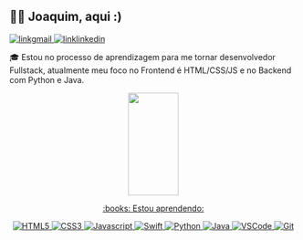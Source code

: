 ## :man_technologist: Joaquim, aqui :)

<p align="">
 <a href="mailto:joagfilho@gmail.com" target="_blank">
  <img src="https://img.shields.io/badge/Gmail-D14836?style=for-the-badge&logo=gmail&logoColor=white" alt="linkgmail" />
 </a>
 <a href="www.linkedin.com/in/joaquimgfilho" target="_blank">
  <img src="https://img.shields.io/badge/LinkedIn-0077B5?style=for-the-badge&logo=linkedin&logoColor=white" alt="linklinkedin"/>
 </a>

:mortar_board: Estou no processo de aprendizagem para me tornar desenvolvedor Fullstack, atualmente meu foco no Frontend é HTML/CSS/JS e no Backend com Python e Java.

<div align="center">
  <a href="https://github.com/JoaquimGo">
  <img height="180em" width="42%" src="https://github-readme-stats.vercel.app/api/top-langs/?username=JoaquimGo&layout=compact&langs_count=7&theme=radical"/>
<!--    <img   height="180em" width="48%"" src="https://github-readme-streak-stats.herokuapp.com/?user=JoaquimGo&theme=radical"/> -->
</div>

<p align="center"> 
 :books: Estou aprendendo:
 
<div align="center">
  
![HTML5](https://img.shields.io/badge/html5-%23E34F26.svg?style=for-the-badge&logo=html5&logoColor=white)
![CSS3](https://img.shields.io/badge/CSS3-1572B6?style=for-the-badge&logo=css3&logoColor=white)
![Javascript](https://img.shields.io/badge/Javascript-F0DB4F?style=for-the-badge&labelColor=black&logo=javascript&logoColor=F0DB4F)
![Swift](https://img.shields.io/badge/swift-F54A2A?style=for-the-badge&logo=swift&logoColor=white)
![Python](https://img.shields.io/badge/python-3670A0?style=for-the-badge&logo=python&logoColor=ffdd54)
![Java](https://img.shields.io/badge/java-%23ED8B00.svg?style=for-the-badge&logo=openjdk&logoColor=white)
![VSCode](https://img.shields.io/badge/Visual_Studio-0078d7?style=for-the-badge&logo=visual%20studio&logoColor=white)
![Git](https://img.shields.io/badge/Git-F05032?style=for-the-badge&logo=git&logoColor=white)

</div>
